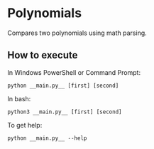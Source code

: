 # Polynomials
Compares two polynomials using math parsing.

## How to execute

In Windows PowerShell or Command Prompt:
```
python __main.py__ [first] [second]
```

In bash:
```
python3 __main.py__ [first] [second]
```

To get help:

```
python __main.py__ --help
```
